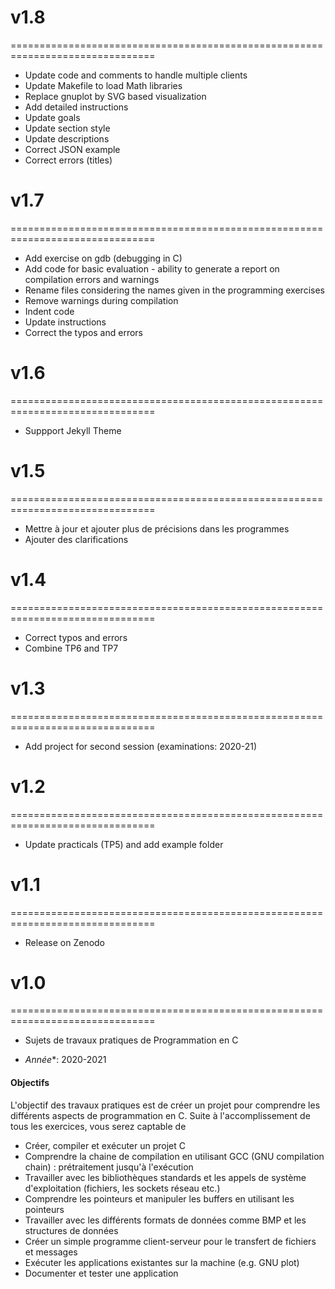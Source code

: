 # v1.8
===============================================================================
- Update code and comments to handle multiple clients
- Update Makefile to load Math libraries
- Replace gnuplot by SVG based visualization
- Add detailed instructions
- Update goals
- Update section style
- Update descriptions
- Correct JSON example
- Correct errors (titles)

# v1.7
===============================================================================
-  Add exercise on gdb (debugging in C)
-  Add code for basic evaluation - ability to generate a report on compilation errors and warnings
-  Rename files considering the names given in the programming exercises
-  Remove warnings during compilation
-  Indent code
-  Update instructions
-  Correct the typos and errors

# v1.6
===============================================================================
-  Suppport Jekyll Theme

# v1.5
===============================================================================
-  Mettre à jour et ajouter plus de précisions dans les programmes
-  Ajouter des clarifications

# v1.4
===============================================================================
-  Correct typos and errors 
-  Combine TP6 and TP7

# v1.3
===============================================================================
-  Add project for second session (examinations: 2020-21) 

# v1.2
===============================================================================
-  Update practicals (TP5) and add example folder

# v1.1
===============================================================================
-  Release on Zenodo 

# v1.0
===============================================================================
-  Sujets de travaux pratiques de Programmation en C

- *Année**: 2020-2021

#### Objectifs
L'objectif des travaux pratiques est de créer un projet pour comprendre les différents aspects de programmation en C. Suite à l'accomplissement de tous les exercices, vous serez captable de

-   Créer, compiler et exécuter un projet C
-   Comprendre la chaine de compilation en utilisant GCC (GNU compilation chain) : prétraitement jusqu'à l'exécution
-   Travailler avec les bibliothèques standards et les appels de système d'exploitation (fichiers, les sockets réseau etc.)
-   Comprendre les pointeurs et manipuler les buffers en utilisant les pointeurs
-   Travailler avec les différents formats de données comme BMP et les structures de données
-   Créer un simple programme client-serveur pour le transfert de fichiers et messages
-   Exécuter les applications existantes sur la machine (e.g. GNU plot)
-   Documenter et tester une application

